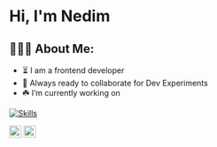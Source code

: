 # Hi, I'm Nedim


<h2 align="left">👨🏻‍💻 About Me:</h2>

- :hourglass_flowing_sand: I am a frontend developer
- :rocket: Always ready to collaborate for Dev Experiments
- :shamrock: I’m currently working on

   
 [![Skills](https://skillicons.dev/icons?i=nextjs,react,javascript,tailwind)](https://skillicons.dev)


<p>
  <a href="https://www.linkedin.com/in/nedim-ramazanoğlu/" target="_blank"><img alt="LinkedIn" src="https://img.shields.io/badge/@nedimramazanoglu-%230077B5.svg?style=flat-square&logo=linkedin&logoColor=white" height=22/></a>
  <a href="mailto:mr.ramicevic@gmail.com" target="_blank"><img alt="Mail" src="https://img.shields.io/badge/mr.ramicevic@gmail.com-c14438?style=flat-square&logo=Gmail&logoColor=white" height=22/></a>
</p>


